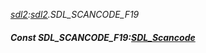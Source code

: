 _[sdl2](../../modules/sdl2/sdl2-module.md):[sdl2](../../modules/sdl2/sdl2-module.md).SDL\_SCANCODE\_F19_
##### Const SDL\_SCANCODE\_F19:[SDL_Scancode](../../modules/sdl2/sdl2-sdl_scancode.md)
